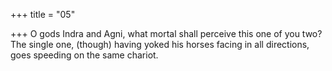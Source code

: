 +++
title = "05"

+++
O gods Indra and Agni, what mortal shall perceive this one of you two? The single one, (though) having yoked his horses facing in all directions,  goes speeding on the same chariot.